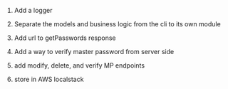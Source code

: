 1. Add a logger
2. Separate the models and business logic from the cli to its own module

1. Add url to getPasswords response
2. Add a way to verify master password from server side
3. add modify, delete, and verify MP endpoints
4. store in AWS localstack